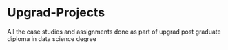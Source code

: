 # Upgrad-Projects
All the case studies and assignments done as part of upgrad post graduate diploma in data science degree
